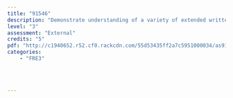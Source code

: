 ```yaml
---
title: "91546"
description: "Demonstrate understanding of a variety of extended written/visual French texts"
level: "3"
assessment: "External"
credits: "5"
pdf: "http://c1940652.r52.cf0.rackcdn.com/55d53435ff2a7c5951000034/as91546.pdf"
categories:
    - "FRE3"
    
    
    
    
---
```

